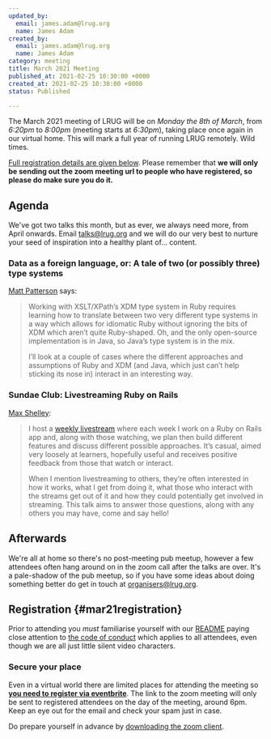 ```yaml
---
updated_by:
  email: james.adam@lrug.org
  name: James Adam
created_by:
  email: james.adam@lrug.org
  name: James Adam
category: meeting
title: March 2021 Meeting
published_at: 2021-02-25 10:30:00 +0000
created_at: 2021-02-25 10:30:00 +0000
status: Published

---
```


The March 2021 meeting of LRUG will be on *Monday the 8th of March*, from
_6:20pm_ to _8:00pm_ (meeting starts at _6:30pm_), taking place once again in
our virtual home. This will mark a full year of running LRUG remotely. Wild
times.

[Full registration details are given below](#mar21registration). Please remember
that **we will only be sending out the zoom meeting url to people who have
registered, so please do make sure you do it.**

## Agenda

We've got two talks this month, but as ever, we always need more, from April
onwards. Email [talks@lrug.org](mailto:talks@lrug.org) and we will do our very
best to nurture your seed of inspiration into a healthy plant of...
content.

### Data as a foreign language, or: A tale of two (or possibly three) type systems

[Matt Patterson](https://github.com/fidothe) says:

> Working with XSLT/XPath’s XDM type system in Ruby requires learning how to
> translate between two very different type systems in a way which allows for
> idiomatic Ruby without ignoring the bits of XDM which aren’t quite Ruby-shaped.
> Oh, and the only open-source implementation is in Java, so Java’s type system is
> in the mix.
>
> I’ll look at a couple of cases where the different approaches and 
> assumptions of Ruby and XDM (and Java, which just can’t help sticking 
> its nose in) interact in an interesting way.

### Sundae Club: Livestreaming Ruby on Rails

[Max Shelley](https://www.twitter.com/maxshelley):

> I host a [weekly livestream](https://www.youtube.com/c/sundaeclub) where 
> each week I work on a Ruby on Rails app and, along with those watching, we 
> plan then build different features and discuss different possible 
> approaches. It’s casual, aimed very loosely at learners, hopefully useful 
> and receives positive feedback from those that watch or interact.
>
> When I mention livestreaming to others, they’re often interested in how it 
> works, what I get from doing it, what those who interact with the streams 
> get out of it and how they could potentially get involved in streaming. 
> This talk aims to answer those questions, along with any others you may 
> have, come and say hello!

## Afterwards

We're all at home so there's no post-meeting pub meetup, however a few
attendees often hang around on in the zoom call after the talks are over.
It's a pale-shadow of the pub meetup, so if you have some ideas about
doing something better do get in touch at
[organisers@lrug.org](mailto:organisers@lrug.org).

## Registration {#mar21registration}

Prior to attending you _must_ familiarise yourself with our
[README](http://readme.lrug.org/) paying close attention to [the code of
conduct](http://readme.lrug.org/#code-of-conduct) which applies to all
attendees, even though we are all just little silent video characters.

### Secure your place

Even in a virtual world there are limited places for attending the meeting so
**[you need to register via eventbrite][mar2021-eventbrite]**. The link to the
zoom meeting will only be sent to registered attendees on the day of the
meeting, around 6pm. Keep an eye out for the email and check your spam just in
case.

Do prepare yourself in advance by [downloading the zoom
client](https://zoom.us/support/download).

[mar2021-eventbrite]: https://www.eventbrite.com/e/lrug-march-2021-spring-has-spring-tickets-143060013351
